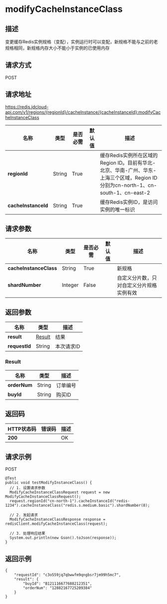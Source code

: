# modifyCacheInstanceClass


## 描述
变更缓存Redis实例规格（变配），实例运行时可以变配，新规格不能与之前的老规格相同，新规格内存大小不能小于实例的已使用内存


## 请求方式
POST

## 请求地址
https://redis.jdcloud-api.com/v1/regions/{regionId}/cacheInstance/{cacheInstanceId}:modifyCacheInstanceClass

|名称|类型|是否必需|默认值|描述|
|---|---|---|---|---|
|**regionId**|String|True| |缓存Redis实例所在区域的Region ID。目前有华北-北京、华南-广州、华东-上海三个区域，Region ID分别为cn-north-1、cn-south-1、cn-east-2|
|**cacheInstanceId**|String|True| |缓存Redis实例ID，是访问实例的唯一标识|

## 请求参数
|名称|类型|是否必需|默认值|描述|
|---|---|---|---|---|
|**cacheInstanceClass**|String|True| |新规格|
|**shardNumber**|Integer|False| |自定义分片数，只对自定义分片规格实例有效|


## 返回参数
|名称|类型|描述|
|---|---|---|
|**result**|[Result](modifycacheinstanceclass#result)|结果|
|**requestId**|String|本次请求ID|

### <div id="result">Result</div>
|名称|类型|描述|
|---|---|---|
|**orderNum**|String|订单编号|
|**buyId**|String|购买ID|

## 返回码
|HTTP状态码|错误码|描述|
|---|---|---|
|**200**||OK|

## 请求示例
POST
```
@Test
public void testModifyInstanceClass() {
  // 1. 设置请求参数
  ModifyCacheInstanceClassRequest request = new ModifyCacheInstanceClassRequest();
  request.regionId("cn-north-1").cacheInstanceId("redis-1234").cacheInstanceClass("redis.s.medium.basic").shardNumber(8);

  // 2. 发起请求
  ModifyCacheInstanceClassResponse response = redisClient.modifyCacheInstanceClass(request);

  // 3. 处理响应结果
  System.out.println(new Gson().toJson(response));
}

```

## 返回示例
```
{
    "requestId": "c3o559jq7qbwwfm9qngbsr7jm99h5mc7", 
    "result": {
        "buyId": "B121116677688212351", 
        "orderNum": "12882167725209384"
    }
}
```
